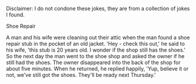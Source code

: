 Disclaimer: I do not condone these jokes, they are from a collection of jokes I found.

Shoe Repair

A man and his wife were cleaning out their attic when the man found a shoe repair stub in the pocket of an old jacket.  'Hey - check this out,'  he said to his wife, 'this stub is 20 years old.  I wonder if the shop still has the shoes.'
So the next day the man went to the shoe shop and asked the owner if he still had the shoes.  The owner disappeared into the back of the shop for about five minutes.
When he returned, he replied happily, 'Yup, believe it or not, we've still got the shoes.  They'll be ready next Thursday.'


